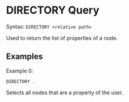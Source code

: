 # DIRECTORY Query

Syntax: `DIRECTORY <relative path>`

Used to return the list of properties of a node.

## Examples

Example 0:

```
DIRECTORY .
```
Selects all nodes that are a property of the user.
